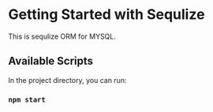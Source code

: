 # Getting Started with Sequlize

This is sequlize ORM for MYSQL.

## Available Scripts

In the project directory, you can run:

### `npm start`








